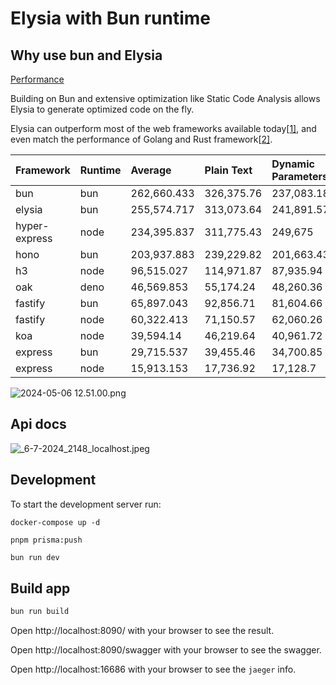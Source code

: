 # Elysia with Bun runtime

## Why use bun and Elysia
[Performance](https://elysiajs.com/at-glance.html#performance)

Building on Bun and extensive optimization like Static Code Analysis allows Elysia to generate optimized code on the fly.

Elysia can outperform most of the web frameworks available today[[1\]](https://elysiajs.com/at-glance.html#ref-1), and even match the performance of Golang and Rust framework[[2\]](https://elysiajs.com/at-glance.html#ref-2).

| Framework     | Runtime | Average     | Plain Text | Dynamic Parameters | JSON Body  |
| :------------ | :------ | :---------- | :--------- | :----------------- | :--------- |
| bun           | bun     | 262,660.433 | 326,375.76 | 237,083.18         | 224,522.36 |
| elysia        | bun     | 255,574.717 | 313,073.64 | 241,891.57         | 211,758.94 |
| hyper-express | node    | 234,395.837 | 311,775.43 | 249,675            | 141,737.08 |
| hono          | bun     | 203,937.883 | 239,229.82 | 201,663.43         | 170,920.4  |
| h3            | node    | 96,515.027  | 114,971.87 | 87,935.94          | 86,637.27  |
| oak           | deno    | 46,569.853  | 55,174.24  | 48,260.36          | 36,274.96  |
| fastify       | bun     | 65,897.043  | 92,856.71  | 81,604.66          | 23,229.76  |
| fastify       | node    | 60,322.413  | 71,150.57  | 62,060.26          | 47,756.41  |
| koa           | node    | 39,594.14   | 46,219.64  | 40,961.72          | 31,601.06  |
| express       | bun     | 29,715.537  | 39,455.46  | 34,700.85          | 14,990.3   |
| express       | node    | 15,913.153  | 17,736.92  | 17,128.7           | 12,873.84  |

![2024-05-06 12.51.00.png](https://s2.loli.net/2024/05/06/1TDsQYSHNvngmw9.png)

## Api docs
![_6-7-2024_2148_localhost.jpeg](https://s2.loli.net/2024/07/06/POZSw2aNh1D8LQY.jpg)


## Development
To start the development server run:

```docker
docker-compose up -d
```

```docker
pnpm prisma:push
```

```bash
bun run dev
```

## Build app
```bash
bun run build
```

Open http://localhost:8090/ with your browser to see the result.

Open http://localhost:8090/swagger with your browser to see the swagger.

Open http://localhost:16686 with your browser to see the `jaeger` info.


